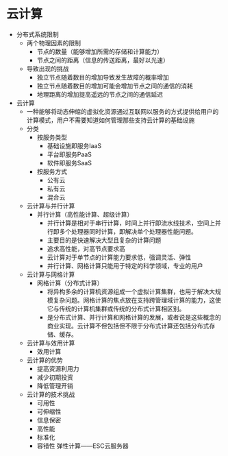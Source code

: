 # 云计算
* 分布式系统限制
    * 两个物理因素的限制
        * 节点的数量（能够增加所需的存储和计算能力）
        * 节点之间的距离（信息的传送距离，最好以光速）
    * 导致出现的挑战
        * 独立节点随着数目的增加导致发生故障的概率增加
        * 独立节点随着数目的增加可能会增加节点之间的通信的消耗
        * 地理距离的增加提高遥远的节点之间的通信延迟
* 云计算  
    * 一种能够将动态伸缩的虚拟化资源通过互联网以服务的方式提供给用户的计算模式，用户不需要知道如何管理那些支持云计算的基础设施
    * 分类
        * 按服务类型
            * 基础设施即服务IaaS
            * 平台即服务PaaS
            * 软件即服务SaaS
        * 按服务方式
            * 公有云
            * 私有云
            * 混合云
    * 云计算与并行计算
        * 并行计算（高性能计算、超级计算）
            * 并行计算是相对于串行计算，时间上并行即流水线技术，空间上并行即多个处理器同时计算，即解决单个处理器性能问题。
            * 主要目的是快速解决大型且复杂的计算问题
            * 追求高性能，对高节点要求高
            * 云计算对于单节点的计算能力要求低，强调灵活、弹性
            * 并行计算、网格计算只能用于特定的科学领域，专业的用户
    * 云计算与网格计算
        * 网格计算（分布式计算）
            * 将异构多余的计算机资源组成一个虚拟计算集群，也用于解决大规模复杂问题。网格计算的焦点放在支持跨管理域计算的能力，这使它与传统的计算机集群或传统的分布式计算相区别。
            * 是分布式计算、并行计算和网格计算的发展，或者说是这些概念的商业实现。云计算不但包括但不限于分布式计算还包括分布式存储、缓存。
    * 云计算与效用计算
        * 效用计算
    * 云计算的优势
        * 提高资源利用力
        * 减少初期投资
        * 降低管理开销
    * 云计算的技术挑战
        * 可用性
        * 可伸缩性
        * 信息保密
        * 高性能
        * 标准化
        * 容错性
弹性计算——ESC云服务器